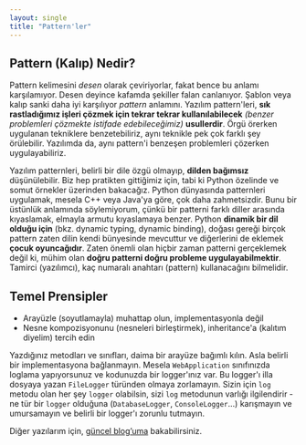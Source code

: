 ```yaml
---
layout: single
title: "Pattern'ler"
---
```



Pattern (Kalıp) Nedir?
----------------------------

Pattern kelimesini *desen* olarak çeviriyorlar, fakat bence bu anlamı karşılamıyor.
Desen deyince kafamda şekiller falan canlanıyor.
Şablon veya kalıp sanki daha iyi karşılıyor *pattern* anlamını.
Yazılım pattern'leri, **sık rastladığımız işleri çözmek için tekrar tekrar kullanılabilecek** *(benzer problemleri çözmekte istifade edebileceğimiz)* **usullerdir**.
Örgü örerken uygulanan tekniklere benzetebiliriz, aynı teknikle pek çok farklı şey örülebilir.
Yazılımda da, aynı pattern'i benzeşen problemleri çözerken uygulayabiliriz.

Yazılım patternleri, belirli bir dile özgü olmayıp, **dilden bağımsız** düşünülebilir.
Biz hep pratikten gittiğimiz için, tabi ki Python özelinde ve somut örnekler üzerinden bakacağız.
Python dünyasında patternleri uygulamak, mesela C++ veya Java'ya göre, çok daha zahmetsizdir.
Bunu bir üstünlük anlamında söylemiyorum, çünkü bir patterni farklı diller arasında kıyaslamak, elmayla armutu kıyaslamaya benzer.
Python **dinamik bir dil olduğu için** (bkz. dynamic typing, dynamic binding), doğası gereği birçok pattern zaten dilin kendi bünyesinde mevcuttur ve diğerlerini de eklemek **çocuk oyuncağıdır**.
Zaten önemli olan hiçbir zaman patterni gerçeklemek değil ki, mühim olan **doğru patterni doğru probleme uygulayabilmektir**.
Tamirci (yazılımcı), kaç numaralı anahtarı (pattern) kullanacağını bilmelidir.

Temel Prensipler
----------------

* Arayüzle (soyutlamayla) muhattap olun, implementasyonla değil
* Nesne kompozisyonunu (nesneleri birleştirmek), inheritance'a (kalıtım diyelim) tercih edin

Yazdığınız metodları ve sınıfları, daima bir arayüze bağımlı kılın.
Asla belirli bir implementasyona bağlanmayın.
Mesela `WebApplication` sınıfınızda loglama yapıyorsunuz ve kodunuzda bir logger'ınız var.
Bu logger'ı illa dosyaya yazan `FileLogger` türünden olmaya zorlamayın.
Sizin için `log` metodu olan her şey `logger` olabilsin, sizi `log` metodunun varlığı ilgilendirir - ne tür bir `logger` olduğuna (`DatabaseLogger`, `ConsoleLogger`...) karışmayın ve umursamayın ve belirli bir logger'ı zorunlu tutmayın.

Diğer yazılarım için, [güncel blog’uma](https://blog.selcukcihan.com/) bakabilirsiniz.
